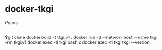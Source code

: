 # docker-tkgi
###### Pasos
$git clone 
docker build -t tkgi:v1 .
docker run -d --network host --name tkgi -rm tkgi:v1
docker exec -ti tkgi bash o  docker exec -ti tkgi tkgi --version

